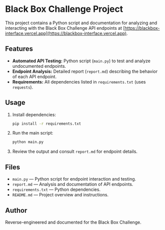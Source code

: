 # Black Box Challenge Project

This project contains a Python script and documentation for analyzing and interacting with the Black Box Challenge API endpoints at [https://blackbox-interface.vercel.app](https://blackbox-interface.vercel.app).

## Features

- **Automated API Testing:** Python script (`main.py`) to test and analyze undocumented endpoints.
- **Endpoint Analysis:** Detailed report (`report.md`) describing the behavior of each API endpoint.
- **Requirements:** All dependencies listed in `requirements.txt` (uses `requests`).

## Usage

1. Install dependencies:
   ```bash
   pip install -r requirements.txt
   ```
2. Run the main script:
   ```bash
   python main.py
   ```
3. Review the output and consult `report.md` for endpoint details.

## Files

- `main.py` — Python script for endpoint interaction and testing.
- `report.md` — Analysis and documentation of API endpoints.
- `requirements.txt` — Python dependencies.
- `README.md` — Project overview and instructions.

## Author

Reverse-engineered and documented for the Black Box Challenge.
